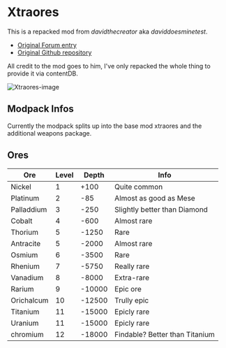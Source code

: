 # Xtraores

This is a repacked mod from _davidthecreator_ aka _daviddoesminetest_.
* [Original Forum entry](https://forum.minetest.net/viewtopic.php?t=12798)
* [Original Github repository](https://github.com/daviddoesminetest/Xtraores-)

All credit to the mod goes to him, I've only repacked the whole thing to provide it via contentDB.

![Xtraores-image](https://i.imgur.com/pG5XbWN.png)

## Modpack Infos

Currently the modpack splits up into the base mod xtraores and the additional weapons package.

## Ores

|Ore|Level|Depth|Info|
|---|---|---|---|
|Nickel|1|+100|Quite common|
|Platinum|2|-85|Almost as good as Mese|
|Palladdium|3|-250|Slightly better than Diamond|
|Cobalt|4|-600|Almost rare| better than Palladium|
|Thorium|5|-1250|Rare| better than Cobalt|
|Antracite|5|-2000|Almost rare| good fuel|
|Osmium|6|-3500|Rare| better than Thorium|
|Rhenium|7|-5750|Really rare| better than Osmium|
|Vanadium|8|-8000|Extra-rare| better than Rhenium|
|Rarium|9|-10000|Epic ore| better than Vanadium|
|Orichalcum|10|-12500|Trully epic| better than Rarium|
|Titanium|11|-15000|Epicly rare| better than Orichalcum|
|Uranium|11|-15000|Epicly rare| uses for special crafts|
|chromium|12|-18000|Findable? Better than Titanium|


